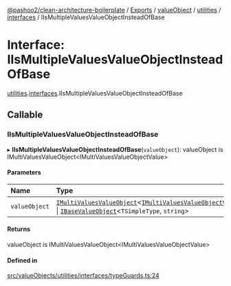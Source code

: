 [@pashoo2/clean-architecture-boilerplate](../README.md) / [Exports](../modules.md) / [valueObject](../modules/valueobject.md) / [utilities](../modules/valueobject.utilities.md) / [interfaces](../modules/valueobject.utilities.interfaces.md) / IIsMultipleValuesValueObjectInsteadOfBase

# Interface: IIsMultipleValuesValueObjectInsteadOfBase

[utilities](../modules/valueobject.utilities.md).[interfaces](../modules/valueobject.utilities.interfaces.md).IIsMultipleValuesValueObjectInsteadOfBase

## Callable

### IIsMultipleValuesValueObjectInsteadOfBase

▸ **IIsMultipleValuesValueObjectInsteadOfBase**(`valueObject`): valueObject is IMultiValuesValueObject<IMultiValuesValueObjectValue\>

#### Parameters

| Name | Type |
| :------ | :------ |
| `valueObject` | [`IMultiValuesValueObject`](valueobject.interfaces.imultivaluesvalueobject.md)<[`IMultiValuesValueObjectValue`](valueobject.interfaces.imultivaluesvalueobjectvalue.md)\> \| [`IBaseValueObject`](valueobject.interfaces.ibasevalueobject.md)<`TSimpleType`, `string`\> |

#### Returns

valueObject is IMultiValuesValueObject<IMultiValuesValueObjectValue\>

#### Defined in

[src/valueObjects/utilities/interfaces/typeGuards.ts:24](https://github.com/pashoo2/clean-architecture-boilerplate/blob/741b3a2/src/valueObjects/utilities/interfaces/typeGuards.ts#L24)
